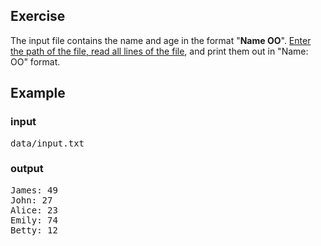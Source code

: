 ## Exercise
The input file contains the name and age in the format "**Name OO**". <ins>Enter the path of the file, read all lines of the file</ins>, and print them out in "Name: OO" format. 

## Example
### input
<pre>
data/input.txt
</pre>
### output
<pre>
James: 49
John: 27
Alice: 23
Emily: 74
Betty: 12
</pre>